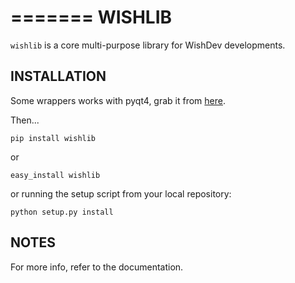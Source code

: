 =======
WISHLIB
=======
`wishlib` is a core multi-purpose library for WishDev developments.

INSTALLATION
------------
Some wrappers works with pyqt4, grab it from
[here](http://www.riverbankcomputing.co.uk/software/pyqt/download).

Then...

    pip install wishlib

or

    easy_install wishlib

or running the setup script from your local repository:

    python setup.py install


NOTES
-----
For more info, refer to the documentation.
